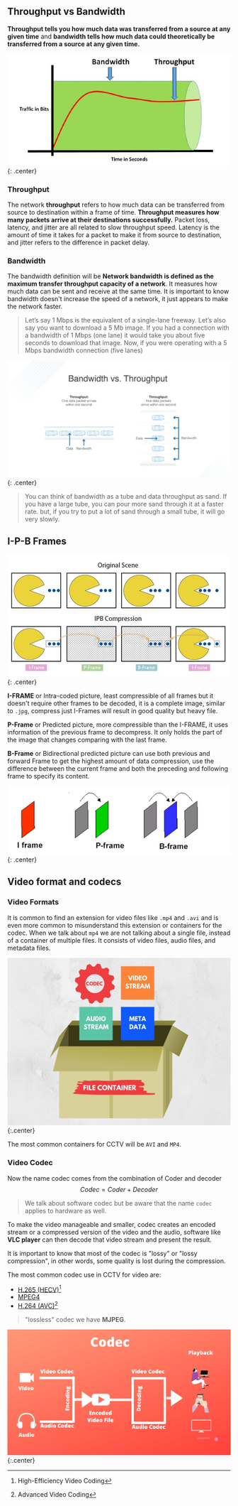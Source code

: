 ## Throughput vs Bandwidth

**Throughput tells you how much data was transferred from a source at any given time** and **bandwidth tells how much data could theoretically be transferred from a source at any given time.**

![Bandwidth-and-Throughput_001.jpg](Images/Bandwidth_and_Throughput_001.jpg){: .center}

### Throughput

The network **throughput** refers to how much data can be transferred from source to destination within a frame of time. **Throughput measures how many packets arrive at their destinations successfully.**
Packet loss, latency, and jitter are all related to slow throughput speed. Latency is the amount of time it takes for a packet to make it from source to destination, and jitter refers to the difference in packet delay.

### Bandwidth

The bandwidth definition will be **Network bandwidth is defined as the maximum transfer throughput capacity of a network**. It measures how much data can be sent and receive at the same time. 
It is important to know bandwidth doesn't increase the speed of a network, it just appears to make the network faster.

>Let’s say 1 Mbps is the equivalent of a single-lane freeway. Let’s also say you want to download a 5 Mb image. If you had a connection with a bandwidth of 1 Mbps (one lane) it would take you about five seconds to download that image. Now, if you were operating with a 5 Mbps bandwidth connection (five lanes)

![Bandwidth-and-Throughput_002.jpg](Images/Bandwidth_and_Throughput_002.jpg){: .center}
>You can think of bandwidth as a tube and data throughput as sand. If you have a large tube, you can pour more sand through it at a faster rate. but, if you try to put a lot of sand through a small tube, it will go very slowly.

## I-P-B Frames

![I-P-B_Frames.jpg](Images/I_P_B_Frames.jpg){: .center}

**I-FRAME** or Intra-coded picture, least compressible of all frames but it doesn't require other frames to be decoded, it is a complete image, similar to `.jpg`, compress just I-Frames will result in good quality but heavy file.

**P-Frame** or Predicted picture, more compressible than the I-FRAME, it uses information of the previous frame to decompress. It only holds the part of the image that changes comparing with the last frame.

**B-Frame** or Bidirectional predicted picture can use both previous and forward Frame to get the highest amount of data compression, use the difference between the current frame and both the preceding and following frame to specify its content.

![I-P-B_Frames_01.png](Images/I_P_B_Frames_01.png){: .center}  

## Video format and codecs

### Video Formats

It is common to find an extension for video files like `.mp4` and `.avi` and is even more common to misunderstand this extension or containers for the codec.
When we talk about `mp4` we are not talking about a single file, instead of a container of multiple files. It consists of video files, audio files, and metadata files.

![codec_video_container_001.jpg](Images/codec_video_container_001.jpg){:.center}

The most common containers for CCTV will be `AVI` and `MP4`.

### Video Codec

Now the name codec comes  from the combination of Coder and decoder 
$$
Codec = Coder + Decoder
$$

> We talk about software codec but be aware that the name `codec` applies to hardware as well.

To make the video manageable and smaller, codec creates an encoded stream or a compressed version of the video and the audio, software like **VLC player** can then decode that video stream and present the result. 

It is important to know that most of the codec is "lossy" or "lossy compression", in other words, some quality is lost during the compression. 

The most common codec use in CCTV for video are: 

* [H.265 (HECV)](https://en.wikipedia.org/wiki/High_Efficiency_Video_Coding)[^1]
* [MPEG4](https://en.wikipedia.org/wiki/MPEG-4)  
* [H.264 (AVC)](https://en.wikipedia.org/wiki/Advanced_Video_Coding)[^2]

[^1]: High-Efficiency Video Coding  
[^2]: Advanced Video Coding  

> "lossless"  codec we have **MJPEG**.

![codec_video_container_002.png](Images/codec_video_container_002.png){:.center}

